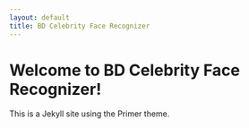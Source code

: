 ```yaml
---
layout: default
title: BD Celebrity Face Recognizer
---
```


# Welcome to BD Celebrity Face Recognizer!

This is a Jekyll site using the Primer theme.